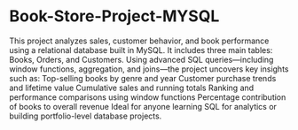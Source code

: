 # Book-Store-Project-MYSQL
This project analyzes sales, customer behavior, and book performance using a relational database built in MySQL. It includes three main tables: Books, Orders, and Customers. Using advanced SQL queries—including window functions, aggregation, and joins—the project uncovers key insights such as:
Top-selling books by genre and year
Customer purchase trends and lifetime value
Cumulative sales and running totals
Ranking and performance comparisons using window functions
Percentage contribution of books to overall revenue
Ideal for anyone learning SQL for analytics or building portfolio-level database projects.


